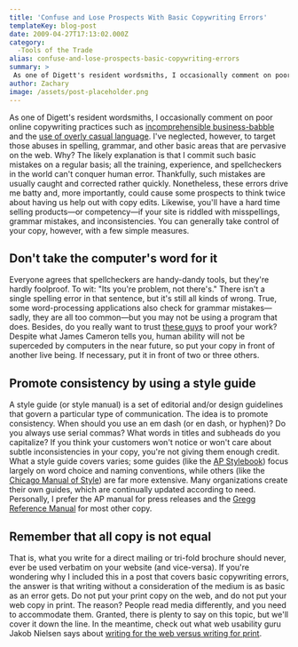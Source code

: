 ```yaml
---
title: 'Confuse and Lose Prospects With Basic Copywriting Errors'
templateKey: blog-post
date: 2009-04-27T17:13:02.000Z
category: 
  -Tools of the Trade
alias: confuse-and-lose-prospects-basic-copywriting-errors
summary: > 
 As one of Digett's resident wordsmiths, I occasionally comment on poor online copywriting practices such as incomprehensible business-babble and the use of overly casual language.
author: Zachary
image: /assets/post-placeholder.png
---
```


As one of Digett's resident wordsmiths, I occasionally comment on poor online copywriting practices such as [incomprehensible business-babble](/2008/10/31/coherence-is-more-than-three-syllable-word) and the [use of overly casual language](/2009/02/10/speak-queens-english). I've neglected, however, to target those abuses in spelling, grammar, and other basic areas that are pervasive on the web. Why? The likely explanation is that I commit such basic mistakes on a regular basis; all the training, experience, and spellcheckers in the world can't conquer human error. Thankfully, such mistakes are usually caught and corrected rather quickly. Nonetheless, these errors drive me batty and, more importantly, could cause some prospects to think twice about having us help out with copy edits. Likewise, you'll have a hard time selling products—or competency—if your site is riddled with misspellings, grammar mistakes, and inconsistencies. You can generally take control of your copy, however, with a few simple measures.

Don't take the computer's word for it
-------------------------------------

Everyone agrees that spellcheckers are handy-dandy tools, but they're hardly foolproof. To wit: "Its you're problem, not there's." There isn't a single spelling error in that sentence, but it's still all kinds of wrong. True, some word-processing applications also check for grammar mistakes—sadly, they are all too common—but you may not be using a program that does. Besides, do you really want to trust [these guys](http://news.bbc.co.uk/2/shared/spl/hi/pop_ups/08/business_enl_1214411928/html/1.stm) to proof your work? Despite what James Cameron tells you, human ability will not be superceded by computers in the near future, so put your copy in front of another live being. If necessary, put it in front of two or three others.

Promote consistency by using a style guide
------------------------------------------

A style guide (or style manual) is a set of editorial and/or design guidelines that govern a particular type of communication. The idea is to promote consistency. When should you use an em dash (or en dash, or hyphen)? Do you always use serial commas? What words in titles and subheads do you capitalize? If you think your customers won't notice or won't care about subtle inconsistencies in your copy, you're not giving them enough credit. What a style guide covers varies; some guides (like the [AP Stylebook](http://www.apstylebook.com/)) focus largely on word choice and naming conventions, while others (like the [Chicago Manual of Style](http://www.chicagomanualofstyle.org/home.html)) are far more extensive. Many organizations create their own guides, which are continually updated according to need. Personally, I prefer the AP manual for press releases and the [Gregg Reference Manual](http://www.mhhe.com/business/buscom/gregg/) for most other copy.

Remember that all copy is not equal
-----------------------------------

That is, what you write for a direct mailing or tri-fold brochure should never, ever be used verbatim on your website (and vice-versa). If you're wondering why I included this in a post that covers basic copywriting errors, the answer is that writing without a consideration of the medium is as basic as an error gets. Do not put your print copy on the web, and do not put your web copy in print. The reason? People read media differently, and you need to accommodate them. Granted, there is plenty to say on this topic, but we'll cover it down the line. In the meantime, check out what web usability guru Jakob Nielsen says about [writing for the web versus writing for print](http://www.useit.com/alertbox/print-vs-online-content.html).